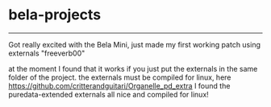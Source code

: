 # bela-projects

----

Got really excited with the Bela Mini, just made my first working patch using externals "freeverb00"

at the moment I found that it works if you just put the externals in the same folder of the project.
the externals must be compiled for linux, here https://github.com/critterandguitari/Organelle_pd_extra I found the puredata-extended externals all nice and compiled for linux!
